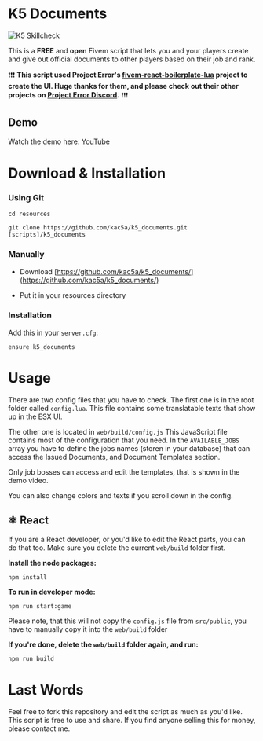 # K5 Documents

![K5 Skillcheck](https://i.imgur.com/VHvyfqD.png)

This is a **FREE** and **open** Fivem script that lets you and your players create and give out official documents to other players based on their job and rank.

❗❗❗
**This script used Project Error's [fivem-react-boilerplate-lua](https://github.com/project-error/fivem-react-boilerplate-lua) project to create the UI.
Huge thanks for them, and please check out their other projects on [Project Error Discord](https://discord.com/invite/HYwBjTbAY5).**
❗❗❗

## Demo

Watch the demo here: [YouTube](https://www.youtube.com/watch?v=cRgh2nqzROI)

# Download & Installation

### Using Git

```
cd resources

git clone https://github.com/kac5a/k5_documents.git [scripts]/k5_documents
```

### Manually

- Download [https://github.com/kac5a/k5_documents/](https://github.com/kac5a/k5_documents/)

- Put it in your resources directory

### Installation

Add this in your `server.cfg`:

```
ensure k5_documents
```

# Usage

There are two config files that you have to check. The first one is in the root folder called `config.lua`. This file contains some translatable texts that show up in the ESX UI.

The other one is located in `web/build/config.js` This JavaScript file contains most of the configuration that you need. In the `AVAILABLE_JOBS` array you have to define the jobs names (storen in your database) that can access the Issued Documents, and Document Templates section.

Only job bosses can access and edit the templates, that is shown in the demo video.

You can also change colors and texts if you scroll down in the config.

## ⚛ React

If you are a React developer, or you'd like to edit the React parts, you can do that too.
Make sure you delete the current `web/build` folder first.

**Install the node packages:**

    npm install

**To run in developer mode:**

    npm run start:game

Please note, that this will not copy the `config.js` file from `src/public`, you have to manually copy it into the `web/build` folder

**If you're done, delete the `web/build` folder again, and run:**

    npm run build

# Last Words

Feel free to fork this repository and edit the script as much as you'd like. This script is free to use and share. If you find anyone selling this for money, please contact me.
